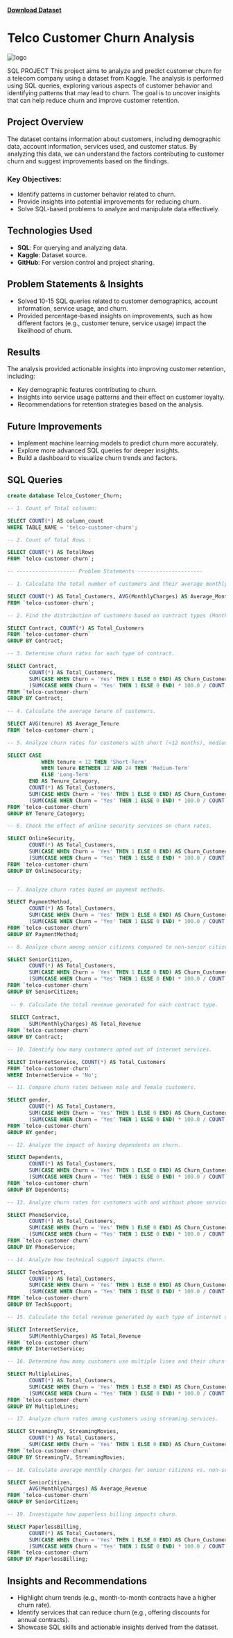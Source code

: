 
[**Download Dataset**](https://www.kaggle.com/datasets/blastchar/telco-customer-churn)
# Telco Customer Churn Analysis

![logo](https://github.com/HimanshuSharma123-a/Telco-Customer-Churn-Project/blob/main/i.avif)

SQL PROJECT
This project aims to analyze and predict customer churn for a telecom company using a dataset from Kaggle. The analysis is performed using SQL queries, exploring various aspects of customer behavior and identifying patterns that may lead to churn. The goal is to uncover insights that can help reduce churn and improve customer retention.

## Project Overview

The dataset contains information about customers, including demographic data, account information, services used, and customer status. By analyzing this data, we can understand the factors contributing to customer churn and suggest improvements based on the findings.

### Key Objectives:
- Identify patterns in customer behavior related to churn.
- Provide insights into potential improvements for reducing churn.
- Solve SQL-based problems to analyze and manipulate data effectively.
  
## Technologies Used
- **SQL**: For querying and analyzing data.
- **Kaggle**: Dataset source.
- **GitHub**: For version control and project sharing.

## Problem Statements & Insights
- Solved 10-15 SQL queries related to customer demographics, account information, service usage, and churn.
- Provided percentage-based insights on improvements, such as how different factors (e.g., customer tenure, service usage) impact the likelihood of churn.

## Results
The analysis provided actionable insights into improving customer retention, including:
- Key demographic features contributing to churn.
- Insights into service usage patterns and their effect on customer loyalty.
- Recommendations for retention strategies based on the analysis.

## Future Improvements
- Implement machine learning models to predict churn more accurately.
- Explore more advanced SQL queries for deeper insights.
- Build a dashboard to visualize churn trends and factors.

## SQL Queries

```sql
create database Telco_Customer_Churn;

-- 1. Count of Total coloumn:

SELECT COUNT(*) AS column_count  
WHERE TABLE_NAME = 'telco-customer-churn';

-- 2. Count of Total Rows :

SELECT COUNT(*) AS TotalRows
FROM `telco-customer-churn`;

-- ------------------- Problem Statements --------------------- 

-- 1. Calculate the total number of customers and their average monthly charges.

SELECT COUNT(*) AS Total_Customers, AVG(MonthlyCharges) AS Average_Monthly_Charges 
FROM `telco-customer-churn`;

-- 2. Find the distribution of customers based on contract types (Month-to-Month, One-Year, Two-Year).

SELECT Contract, COUNT(*) AS Total_Customers
FROM `telco-customer-churn`
GROUP BY Contract;

-- 3. Determine churn rates for each type of contract.

SELECT Contract, 
       COUNT(*) AS Total_Customers, 
       SUM(CASE WHEN Churn = 'Yes' THEN 1 ELSE 0 END) AS Churn_Customers,
       (SUM(CASE WHEN Churn = 'Yes' THEN 1 ELSE 0 END) * 100.0 / COUNT(*)) AS Churn_Rate
FROM `telco-customer-churn`
GROUP BY Contract;
 
-- 4. Calculate the average tenure of customers.

SELECT AVG(tenure) AS Average_Tenure
FROM `telco-customer-churn`;

-- 5. Analyze churn rates for customers with short (<12 months), medium (12–24 months), and long (>24 months) tenure.

SELECT CASE 
           WHEN tenure < 12 THEN 'Short-Term'
           WHEN tenure BETWEEN 12 AND 24 THEN 'Medium-Term'
           ELSE 'Long-Term'
       END AS Tenure_Category,
       COUNT(*) AS Total_Customers,
       SUM(CASE WHEN Churn = 'Yes' THEN 1 ELSE 0 END) AS Churn_Customers,
       (SUM(CASE WHEN Churn = 'Yes' THEN 1 ELSE 0 END) * 100.0 / COUNT(*)) AS Churn_Rate
FROM `telco-customer-churn`
GROUP BY Tenure_Category;

-- 6. Check the effect of online security services on churn rates.

SELECT OnlineSecurity, 
       COUNT(*) AS Total_Customers, 
       SUM(CASE WHEN Churn = 'Yes' THEN 1 ELSE 0 END) AS Churn_Customers,
       (SUM(CASE WHEN Churn = 'Yes' THEN 1 ELSE 0 END) * 100.0 / COUNT(*)) AS Churn_Rate
FROM `telco-customer-churn`
GROUP BY OnlineSecurity;


-- 7. Analyze churn rates based on payment methods.

SELECT PaymentMethod, 
       COUNT(*) AS Total_Customers, 
       SUM(CASE WHEN Churn = 'Yes' THEN 1 ELSE 0 END) AS Churn_Customers,
       (SUM(CASE WHEN Churn = 'Yes' THEN 1 ELSE 0 END) * 100.0 / COUNT(*)) AS Churn_Rate
FROM `telco-customer-churn`
GROUP BY PaymentMethod;

-- 8. Analyze churn among senior citizens compared to non-senior citizens.

SELECT SeniorCitizen, 
       COUNT(*) AS Total_Customers, 
       SUM(CASE WHEN Churn = 'Yes' THEN 1 ELSE 0 END) AS Churn_Customers,
       (SUM(CASE WHEN Churn = 'Yes' THEN 1 ELSE 0 END) * 100.0 / COUNT(*)) AS Churn_Rate
FROM `telco-customer-churn`
GROUP BY SeniorCitizen;
 
 -- 9. Calculate the total revenue generated for each contract type.
 
 SELECT Contract, 
       SUM(MonthlyCharges) AS Total_Revenue
FROM `telco-customer-churn`
GROUP BY Contract;

-- 10. Identify how many customers opted out of internet services.

SELECT InternetService, COUNT(*) AS Total_Customers
FROM `telco-customer-churn`
WHERE InternetService = 'No';

-- 11. Compare churn rates between male and female customers.

SELECT gender, 
       COUNT(*) AS Total_Customers,
       SUM(CASE WHEN Churn = 'Yes' THEN 1 ELSE 0 END) AS Churn_Customers,
       (SUM(CASE WHEN Churn = 'Yes' THEN 1 ELSE 0 END) * 100.0 / COUNT(*)) AS Churn_Rate
FROM `telco-customer-churn`
GROUP BY gender;

-- 12. Analyze the impact of having dependents on churn.

SELECT Dependents, 
       COUNT(*) AS Total_Customers, 
       SUM(CASE WHEN Churn = 'Yes' THEN 1 ELSE 0 END) AS Churn_Customers,
       (SUM(CASE WHEN Churn = 'Yes' THEN 1 ELSE 0 END) * 100.0 / COUNT(*)) AS Churn_Rate
FROM `telco-customer-churn`
GROUP BY Dependents;

-- 13. Analyze churn rates for customers with and without phone service.

SELECT PhoneService, 
       COUNT(*) AS Total_Customers, 
       SUM(CASE WHEN Churn = 'Yes' THEN 1 ELSE 0 END) AS Churn_Customers,
       (SUM(CASE WHEN Churn = 'Yes' THEN 1 ELSE 0 END) * 100.0 / COUNT(*)) AS Churn_Rate
FROM `telco-customer-churn`
GROUP BY PhoneService;

-- 14. Analyze how technical support impacts churn.

SELECT TechSupport, 
       COUNT(*) AS Total_Customers, 
       SUM(CASE WHEN Churn = 'Yes' THEN 1 ELSE 0 END) AS Churn_Customers,
       (SUM(CASE WHEN Churn = 'Yes' THEN 1 ELSE 0 END) * 100.0 / COUNT(*)) AS Churn_Rate
FROM `telco-customer-churn`
GROUP BY TechSupport;

-- 15. Calculate the total revenue generated by each type of internet service.

SELECT InternetService, 
       SUM(MonthlyCharges) AS Total_Revenue
FROM `telco-customer-churn`
GROUP BY InternetService;

-- 16. Determine how many customers use multiple lines and their churn rates.

SELECT MultipleLines, 
       COUNT(*) AS Total_Customers, 
       SUM(CASE WHEN Churn = 'Yes' THEN 1 ELSE 0 END) AS Churn_Customers,
       (SUM(CASE WHEN Churn = 'Yes' THEN 1 ELSE 0 END) * 100.0 / COUNT(*)) AS Churn_Rate
FROM `telco-customer-churn`
GROUP BY MultipleLines;

-- 17. Analyze churn rates among customers using streaming services.

SELECT StreamingTV, StreamingMovies, 
       COUNT(*) AS Total_Customers, 
       SUM(CASE WHEN Churn = 'Yes' THEN 1 ELSE 0 END) AS Churn_Customers
FROM `telco-customer-churn`
GROUP BY StreamingTV, StreamingMovies;

-- 18. Calculate average monthly charges for senior citizens vs. non-senior citizens.

SELECT SeniorCitizen, 
       AVG(MonthlyCharges) AS Average_Revenue
FROM `telco-customer-churn`
GROUP BY SeniorCitizen;

-- 19. Investigate how paperless billing impacts churn.

SELECT PaperlessBilling, 
       COUNT(*) AS Total_Customers, 
       SUM(CASE WHEN Churn = 'Yes' THEN 1 ELSE 0 END) AS Churn_Customers,
       (SUM(CASE WHEN Churn = 'Yes' THEN 1 ELSE 0 END) * 100.0 / COUNT(*)) AS Churn_Rate
FROM `telco-customer-churn`
GROUP BY PaperlessBilling;
```

 
## Insights and Recommendations
- Highlight churn trends (e.g., month-to-month contracts have a higher churn rate).
- Identify services that can reduce churn (e.g., offering discounts for annual contracts).
- Showcase SQL skills and actionable insights derived from the dataset.

 




